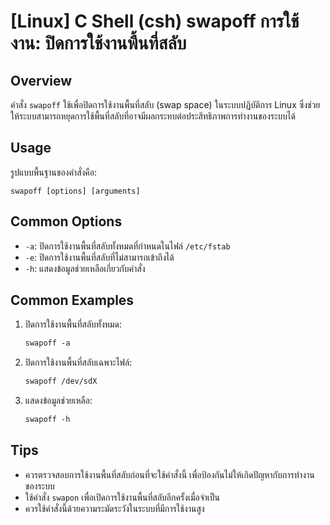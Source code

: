 # [Linux] C Shell (csh) swapoff การใช้งาน: ปิดการใช้งานพื้นที่สลับ

## Overview
คำสั่ง `swapoff` ใช้เพื่อปิดการใช้งานพื้นที่สลับ (swap space) ในระบบปฏิบัติการ Linux ซึ่งช่วยให้ระบบสามารถหยุดการใช้พื้นที่สลับที่อาจมีผลกระทบต่อประสิทธิภาพการทำงานของระบบได้

## Usage
รูปแบบพื้นฐานของคำสั่งคือ:

```
swapoff [options] [arguments]
```

## Common Options
- `-a`: ปิดการใช้งานพื้นที่สลับทั้งหมดที่กำหนดในไฟล์ `/etc/fstab`
- `-e`: ปิดการใช้งานพื้นที่สลับที่ไม่สามารถเข้าถึงได้
- `-h`: แสดงข้อมูลช่วยเหลือเกี่ยวกับคำสั่ง

## Common Examples
1. ปิดการใช้งานพื้นที่สลับทั้งหมด:
   ```csh
   swapoff -a
   ```

2. ปิดการใช้งานพื้นที่สลับเฉพาะไฟล์:
   ```csh
   swapoff /dev/sdX
   ```

3. แสดงข้อมูลช่วยเหลือ:
   ```csh
   swapoff -h
   ```

## Tips
- ควรตรวจสอบการใช้งานพื้นที่สลับก่อนที่จะใช้คำสั่งนี้ เพื่อป้องกันไม่ให้เกิดปัญหากับการทำงานของระบบ
- ใช้คำสั่ง `swapon` เพื่อเปิดการใช้งานพื้นที่สลับอีกครั้งเมื่อจำเป็น
- ควรใช้คำสั่งนี้ด้วยความระมัดระวังในระบบที่มีการใช้งานสูง